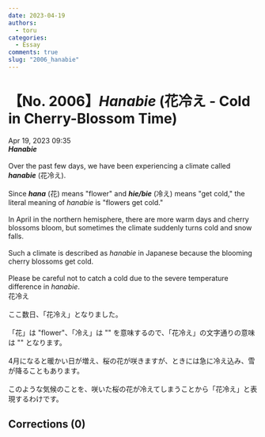 ```yaml
---
date: 2023-04-19
authors:
  - toru
categories:
  - Essay
comments: true
slug: "2006_hanabie"
---
```


# 【No. 2006】<strong><em>Hanabie</strong></em> (花冷え - Cold in Cherry-Blossom Time)
<div class="date">Apr 19, 2023 09:35</div>
<div id="post"><div id="body_show_ori">
<strong><em>Hanabie</strong></em><br/><br/>Over the past few days, we have been experiencing a climate called <strong><em>hanabie</em></strong> (花冷え).<br/><br/>Since <strong><em>hana</em></strong> (花) means "flower" and <strong><em>hie/bie</em></strong> (冷え) means "get cold," the literal meaning of <em>hanabie</em> is "flowers get cold."<br/><br/>In April in the northern hemisphere, there are more warm days and cherry blossoms bloom, but sometimes the climate suddenly turns cold and snow falls.<br/><br/>Such a climate is described as <em>hanabie</em> in Japanese because the blooming cherry blossoms get cold.<br/><br/>Please be careful not to catch a cold due to the severe temperature difference in <em>hanabie</em>.
</div></div>

<!-- more -->

<div id="post_ja"><div id="body_show_mo">
花冷え<br/><br/>ここ数日、「花冷え」となりました。<br/><br/>「花」は "flower"、「冷え」は "" を意味するので、「花冷え」の文字通りの意味は "" となります。<br/><br/>4月になると暖かい日が増え、桜の花が咲きますが、ときには急に冷え込み、雪が降ることもあります。<br/><br/>このような気候のことを、咲いた桜の花が冷えてしまうことから「花冷え」と表現するわけです。
</div></div>

## Corrections (0)
